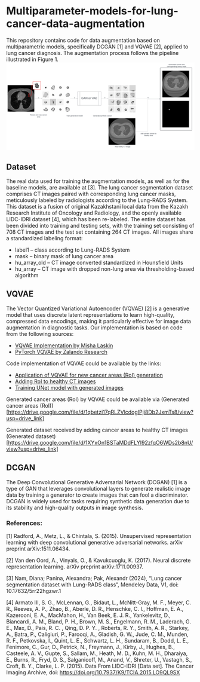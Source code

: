 # Multiparameter-models-for-lung-cancer-data-augmentation

This repository contains code for data augmentation based on multiparametric models, specifically DCGAN [1] and VQVAE [2], applied to lung cancer diagnosis. The augmentation process follows the pipeline illustrated in Figure 1.
![Figure 1. Pipeline Illustration](img/pipline.png)

## Dataset 

The real data used for training the augmentation models, as well as for the baseline models, are available at [3]. The lung cancer segmentation dataset comprises CT images paired with corresponding lung cancer masks, meticulously labeled by radiologists according to the Lung-RADS System. This dataset is a fusion of original Kazakhstani local data from the Kazakh Research Institute of Oncology and Radiology, and the openly available LIDC-IDRI dataset [4], which has been re-labeled. The entire dataset has been divided into training and testing sets, with the training set consisting of 708 CT images and the test set containing 264 CT images. All images share a standardized labeling format: 
<ul>
  <li>label1 – class according to Lung-RADS System</li>
  <li>mask – binary mask of lung cancer area</li>
  <li>hu_array_old – CT image converted standardized in Hounsfield Units</li>
  <li>hu_array – CT image with dropped non-lung area via thresholding-based algorithm</li>
</ul>

## VQVAE 

The Vector Quantized Variational Autoencoder (VQVAE) [2] is a generative model that uses discrete latent representations to learn high-quality, compressed data encodings, making it particularly effective for image data augmentation in diagnostic tasks. Our implementation is based on code from the following sources:

- [VQVAE Implementation by Misha Laskin](https://github.com/MishaLaskin/vqvae/tree/master)
- [PyTorch VQVAE by Zalando Research](https://github.com/zalandoresearch/pytorch-vq-vae/blob/master/vq-vae.ipynb)

Code implementation of VQVAE could be available by the links:
- [Application of VQVAE for new cancer areas (RoI) generation](https://github.com/namdiana/Multiparameter-models-for-lung-cancer-data-augmentation/blob/main/VQVAE/VQVAE.ipynb)
- [Adding RoI to healthy CT images](https://github.com/namdiana/Multiparameter-models-for-lung-cancer-data-augmentation/blob/main/VQVAE/VQVAE%20adding%20generated.ipynb)
- [Training UNet model with generated images](https://github.com/namdiana/Multiparameter-models-for-lung-cancer-data-augmentation/blob/main/VQVAE/Unet_real_VAE.ipynb)

Generated cancer areas (RoI) by VQVAE could be available via (Generated cancer areas (RoI))[https://drive.google.com/file/d/1qbetzi17qRLZVlcdogIPji8Db2JxmTs8/view?usp=drive_link]

Generated dataset received by adding cancer areas to healthy CT images (Generated dataset)[https://drive.google.com/file/d/1XYxOn1BSTaMDdFLYI92zfqO6WDs2b8nU/view?usp=drive_link]

## DCGAN

The Deep Convolutional Generative Adversarial Network (DCGAN) [1] is a type of GAN that leverages convolutional layers to generate realistic image data by training a generator to create images that can fool a discriminator. DCGAN is widely used for tasks requiring synthetic data generation due to its stability and high-quality outputs in image synthesis.

### References:

[1] Radford, A., Metz, L., & Chintala, S. (2015). Unsupervised representation learning with deep convolutional generative adversarial networks. arXiv preprint arXiv:1511.06434.

[2] Van den Oord, A., Vinyals, O., & Kavukcuoglu, K. (2017). Neural discrete representation learning. arXiv preprint arXiv:1711.00937. 

[3] Nam, Diana; Panina, Alexandra; Pak, Alexandr (2024), “Lung cancer segmentation dataset with Lung-RADS class”, Mendeley Data, V1, doi: 10.17632/5rr22hgzwr.1

[4] Armato III, S. G., McLennan, G., Bidaut, L., McNitt-Gray, M. F., Meyer, C. R., Reeves, A. P., Zhao, B., Aberle, D. R., Henschke, C. I., Hoffman, E. A., Kazerooni, E. A., MacMahon, H., Van Beek, E. J. R., Yankelevitz, D., Biancardi, A. M., Bland, P. H., Brown, M. S., Engelmann, R. M., Laderach, G. E., Max, D., Pais, R. C. , Qing, D. P. Y. , Roberts, R. Y., Smith, A. R., Starkey, A., Batra, P., Caligiuri, P., Farooqi, A., Gladish, G. W., Jude, C. M., Munden, R. F., Petkovska, I., Quint, L. E., Schwartz, L. H., Sundaram, B., Dodd, L. E., Fenimore, C., Gur, D., Petrick, N., Freymann, J., Kirby, J., Hughes, B., Casteele, A. V., Gupte, S., Sallam, M., Heath, M. D., Kuhn, M. H., Dharaiya, E., Burns, R., Fryd, D. S., Salganicoff, M., Anand, V., Shreter, U., Vastagh, S., Croft, B. Y., Clarke, L. P. (2015). Data From LIDC-IDRI [Data set]. The Cancer Imaging Archive, doi: https://doi.org/10.7937/K9/TCIA.2015.LO9QL9SX
